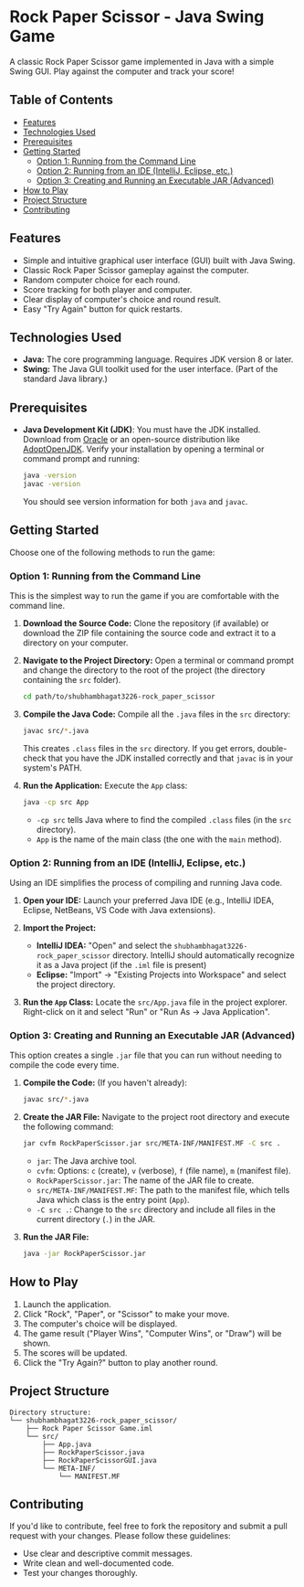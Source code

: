 # Rock Paper Scissor - Java Swing Game

A classic Rock Paper Scissor game implemented in Java with a simple Swing GUI. Play against the computer and track your score!


## Table of Contents

*   [Features](#features)
*   [Technologies Used](#technologies-used)
*   [Prerequisites](#prerequisites)
*   [Getting Started](#getting-started)
    *   [Option 1: Running from the Command Line](#option-1-running-from-the-command-line)
    *   [Option 2: Running from an IDE (IntelliJ, Eclipse, etc.)](#option-2-running-from-an-ide-intellij-eclipse-etc)
    *   [Option 3: Creating and Running an Executable JAR (Advanced)](#option-3-creating-and-running-an-executable-jar-advanced)
*   [How to Play](#how-to-play)
*   [Project Structure](#project-structure)
*   [Contributing](#contributing)

## Features

*   Simple and intuitive graphical user interface (GUI) built with Java Swing.
*   Classic Rock Paper Scissor gameplay against the computer.
*   Random computer choice for each round.
*   Score tracking for both player and computer.
*   Clear display of computer's choice and round result.
*   Easy "Try Again" button for quick restarts.

## Technologies Used

*   **Java:** The core programming language.  Requires JDK version 8 or later.
*   **Swing:**  The Java GUI toolkit used for the user interface.  (Part of the standard Java library.)

## Prerequisites

*   **Java Development Kit (JDK)**:  You must have the JDK installed.  Download from [Oracle](https://www.oracle.com/java/technologies/javase-downloads.html) or an open-source distribution like [AdoptOpenJDK](https://adoptopenjdk.net/). Verify your installation by opening a terminal or command prompt and running:

    ```bash
    java -version
    javac -version
    ```

    You should see version information for both `java` and `javac`.

## Getting Started

Choose one of the following methods to run the game:

### Option 1: Running from the Command Line

This is the simplest way to run the game if you are comfortable with the command line.

1.  **Download the Source Code:** Clone the repository (if available) or download the ZIP file containing the source code and extract it to a directory on your computer.

2.  **Navigate to the Project Directory:** Open a terminal or command prompt and change the directory to the root of the project (the directory containing the `src` folder).

    ```bash
    cd path/to/shubhambhagat3226-rock_paper_scissor
    ```

3.  **Compile the Java Code:** Compile all the `.java` files in the `src` directory:

    ```bash
    javac src/*.java
    ```

    This creates `.class` files in the `src` directory. If you get errors, double-check that you have the JDK installed correctly and that `javac` is in your system's PATH.

4.  **Run the Application:** Execute the `App` class:

    ```bash
    java -cp src App
    ```

    *   `-cp src` tells Java where to find the compiled `.class` files (in the `src` directory).
    *   `App` is the name of the main class (the one with the `main` method).

### Option 2: Running from an IDE (IntelliJ, Eclipse, etc.)

Using an IDE simplifies the process of compiling and running Java code.

1.  **Open your IDE:** Launch your preferred Java IDE (e.g., IntelliJ IDEA, Eclipse, NetBeans, VS Code with Java extensions).

2.  **Import the Project:**
    *   **IntelliJ IDEA:**  "Open" and select the `shubhambhagat3226-rock_paper_scissor` directory.  IntelliJ should automatically recognize it as a Java project (if the `.iml` file is present)
    *   **Eclipse:** "Import" -> "Existing Projects into Workspace" and select the project directory.

3.  **Run the `App` Class:**  Locate the `src/App.java` file in the project explorer. Right-click on it and select "Run" or "Run As -> Java Application".

### Option 3: Creating and Running an Executable JAR (Advanced)

This option creates a single `.jar` file that you can run without needing to compile the code every time.

1.  **Compile the Code:** (If you haven't already):

    ```bash
    javac src/*.java
    ```

2.  **Create the JAR File:**  Navigate to the project root directory and execute the following command:

    ```bash
    jar cvfm RockPaperScissor.jar src/META-INF/MANIFEST.MF -C src .
    ```

    *   `jar`: The Java archive tool.
    *   `cvfm`: Options: `c` (create), `v` (verbose), `f` (file name), `m` (manifest file).
    *   `RockPaperScissor.jar`: The name of the JAR file to create.
    *   `src/META-INF/MANIFEST.MF`:  The path to the manifest file, which tells Java which class is the entry point (`App`).
    *   `-C src .`: Change to the `src` directory and include all files in the current directory (`.`) in the JAR.

3.  **Run the JAR File:**

    ```bash
    java -jar RockPaperScissor.jar
    ```

## How to Play

1.  Launch the application.
2.  Click "Rock", "Paper", or "Scissor" to make your move.
3.  The computer's choice will be displayed.
4.  The game result ("Player Wins", "Computer Wins", or "Draw") will be shown.
5.  The scores will be updated.
6.  Click the "Try Again?" button to play another round.

## Project Structure

```
Directory structure:
└── shubhambhagat3226-rock_paper_scissor/
    ├── Rock Paper Scissor Game.iml
    └── src/
        ├── App.java
        ├── RockPaperScissor.java
        ├── RockPaperScissorGUI.java
        └── META-INF/
            └── MANIFEST.MF
```

## Contributing

If you'd like to contribute, feel free to fork the repository and submit a pull request with your changes.  Please follow these guidelines:

*   Use clear and descriptive commit messages.
*   Write clean and well-documented code.
*   Test your changes thoroughly.
